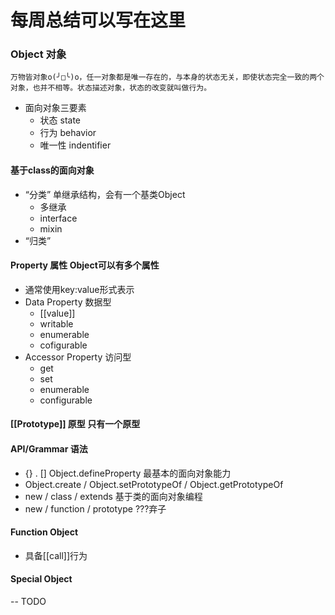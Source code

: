 # 每周总结可以写在这里

### Object 对象
```
万物皆对象o(╯□╰)o，任一对象都是唯一存在的，与本身的状态无关，即使状态完全一致的两个对象，也并不相等。状态描述对象，状态的改变就叫做行为。
```
- 面向对象三要素
    - 状态 state
    - 行为 behavior
    - 唯一性 indentifier

#### 基于class的面向对象
- “分类” 单继承结构，会有一个基类Object
    - 多继承
    - interface
    - mixin
- “归类”

#### Property 属性 Object可以有多个属性
- 通常使用key:value形式表示
- Data Property 数据型
    + [[value]]
    + writable
    + enumerable 
    + cofigurable
- Accessor Property 访问型
    + get
    + set
    + enumerable
    + configurable
#### [[Prototype]] 原型 只有一个原型

#### API/Grammar 语法
- {} . [] Object.defineProperty 最基本的面向对象能力
- Object.create / Object.setPrototypeOf / Object.getPrototypeOf 
- new / class / extends 基于类的面向对象编程
- new / function / prototype ???弃子

#### Function Object
- 具备[[call]]行为

#### Special Object 
-- TODO